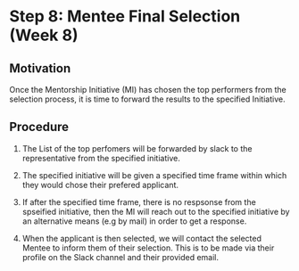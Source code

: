 # Step 8: Mentee Final Selection (Week 8)

## Motivation
Once the Mentorship Initiative (MI) has chosen the top performers from the selection process, it is time to forward the results to the specified Initiative.

## Procedure
1. The List of the top perfomers will be forwarded by slack to the representative from the specified initiative.

2. The specified initiative will be given a specified time frame within which they would chose their prefered applicant.

3. If after the specified time frame, there is no respsonse from the spseified initiative, then the MI will reach out to the specified initiative by an alternative means (e.g by mail) in order to get a response.

4. When the applicant is then selected, we will contact the selected Mentee to inform them of their selection. This is to be made via their profile on the Slack channel and their provided email.
